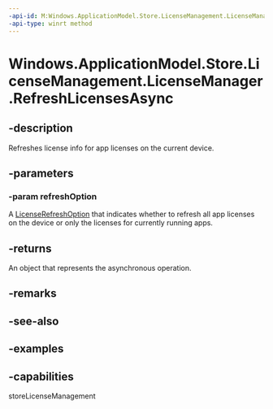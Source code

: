 ```yaml
---
-api-id: M:Windows.ApplicationModel.Store.LicenseManagement.LicenseManager.RefreshLicensesAsync(Windows.ApplicationModel.Store.LicenseManagement.LicenseRefreshOption)
-api-type: winrt method
---
```


<!-- Method syntax.
public IAsyncAction LicenseManager.RefreshLicensesAsync(LicenseRefreshOption refreshOption)
-->

# Windows.ApplicationModel.Store.LicenseManagement.LicenseManager.RefreshLicensesAsync


## -description

Refreshes license info for app licenses on the current device.

## -parameters

### -param refreshOption

A [LicenseRefreshOption](licenserefreshoption.md) that indicates whether to refresh all app licenses on the device or only the licenses for currently running apps.

## -returns

An object that represents the asynchronous operation.

## -remarks

## -see-also

## -examples

## -capabilities

storeLicenseManagement

